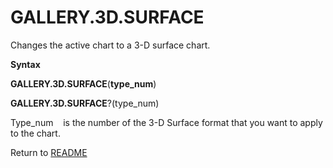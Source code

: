 # GALLERY.3D.SURFACE

Changes the active chart to a 3-D surface chart.

**Syntax**

**GALLERY.3D.SURFACE**(**type\_num**)

**GALLERY.3D.SURFACE**?(type\_num)

Type\_num&nbsp;&nbsp;&nbsp;&nbsp;is the number of the 3-D Surface format
that you want to apply to the chart.



Return to [README](README.md#G)

